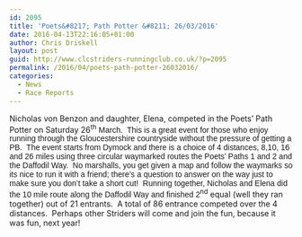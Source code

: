 ```yaml
---
id: 2095
title: 'Poets&#8217; Path Potter &#8211; 26/03/2016'
date: 2016-04-13T22:16:05+01:00
author: Chris Driskell
layout: post
guid: http://www.clcstriders-runningclub.co.uk/?p=2095
permalink: /2016/04/poets-path-potter-26032016/
categories:
  - News
  - Race Reports
---
```

<span class="">Nicholas von Benzon and daughter, Elena, competed in the Poets’ Path Potter on Saturday 26</span><sup class="">th</sup><span style="font-family: Calibri, sans-serif"><span class=""> March.  This is a great event for those who enjoy running through the Gloucestershire countryside without the pressure of getting a PB.  The event starts from Dymock and there is a choice of 4 distances, 8,10, 16 and 26 miles using three circular waymarked routes the Poets’ Paths 1 and 2 and the Daffodil Way.  No marshalls, you get given a map and follow the waymarks so its nice to run it with a friend; there’s a question to answer on the way just to make sure you don’t take a short cut!  Running together, Nicholas and Elena did the 10 mile route along the Daffodil Way and finished 2</span></span><sup class="">nd</sup><span class=""> equal (well they ran together) out of 21 entrants.  A total of 86 entrance competed over the 4 distances.  Perhaps other Striders will come and join the fun, because it was fun, next year!  </span>